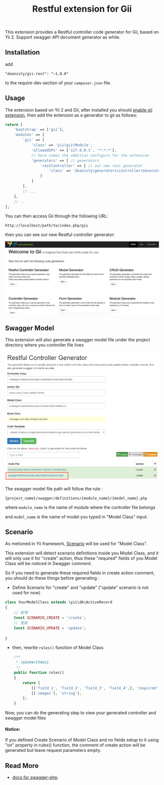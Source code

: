 <p align="center">
    <h1 align="center">Restful extension for Gii</h1>
    <br>
</p>

This extension provides a Restful controller code generator for Gii, based on Yii 2. 
Support swagger API document generator as while.

Installation
------------

add

```
"deanisty/gii-rest": "~1.0.0"
```

to the require-dev section of your `composer.json` file.


Usage
-----

The extension based on Yii 2 and Gii, after installed you should [enable gii extension](https://www.yiiframework.com/doc/guide/2.0/en/start-gii), 
then add the extension as a generator to gii as follows:

```php
return [
    'bootstrap' => ['gii'],
    'modules' => [
        'gii' => [
            'class' => 'yii\gii\Module',
            'allowedIPs' => ['127.0.0.1', '*:*:*'],
            // here comes the addition configure for the extension
            'generators' => [ // generators
                'restController' => [ // our new rest generator
                    'class' => 'deanisty\generators\controller\Generator', // generator class name
                ]
            ]
        ],
        // ...
    ],
    // ...
];
```

You can then access Gii through the following URL:

```
http://localhost/path/to/index.php/gii
```

then you can see our new Restful controller generator:

![gii-rest-home](images/gii-rest-home.png)


Swagger Model
-----

This extension will also generate a swagger model file under the project directory where you controller file lives

![swagger-model-file](images/gii-rest-swagger.png)


The swagger model file path will follow the rule : 

```
{project_name}/swagger/definitions/{module_name}/{model_name}.php
```

where `module_name` is the name of module where the controller file belongs

and `model_name` is the name of model you typed in "Model Class" input.


Scenario
-----

As metioned in Yii framework, [Scenario](https://www.yiiframework.com/doc/guide/2.0/en/structure-models#scenarios) will be used for "Model Class".

This extension will detect scenario definitions inside you Model Class, and it will only use it for "create" action, thus these 
"required" fields of you Model Class will be noticed in Swagger comment. 

So if you need to generate these required fields in create action comment, you should do these things before generating : 

* Define Scenario for "create" and "update" ("update" scenario is not used for now)

```PHP
class YourModelClass extends \yii\db\ActiveRecord
{
    // 新增
    Const SCENARIO_CREATE = 'create';
    // 更新
    Const SCENARIO_UPDATE = 'update';

}
```


* then, rewrite `rules()` function of Model Class

```PHP
    /**
     * {@inheritdoc}
     */
    public function rules()
    {
        return [
            [['field_1', 'field_2', 'field_3', 'field_4',], 'required', 'on' => self::SCENARIO_CREATE,],
            [['images'], 'string'],
        ];
    }
```

Now, you can do the generating step to view your generated controller and swagger model files 


#### Notice: 

If you defined Create Scenario of Model Class and no fields setup to it using "on" property in rules() function,
the comment of create action will be generated but leave request parameters empty.



Read More
-----

*   [docs for swagger-php](https://github.com/zircote/swagger-php/blob/2.x/docs/Getting-started.md).
